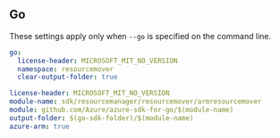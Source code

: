 ## Go

These settings apply only when `--go` is specified on the command line.

```yaml $(go)
go:
  license-header: MICROSOFT_MIT_NO_VERSION
  namespace: resourcemover
  clear-output-folder: true
```

```yaml $(go) && $(track2)
license-header: MICROSOFT_MIT_NO_VERSION
module-name: sdk/resourcemanager/resourcemover/armresourcemover
module: github.com/Azure/azure-sdk-for-go/$(module-name)
output-folder: $(go-sdk-folder)/$(module-name)
azure-arm: true
```
